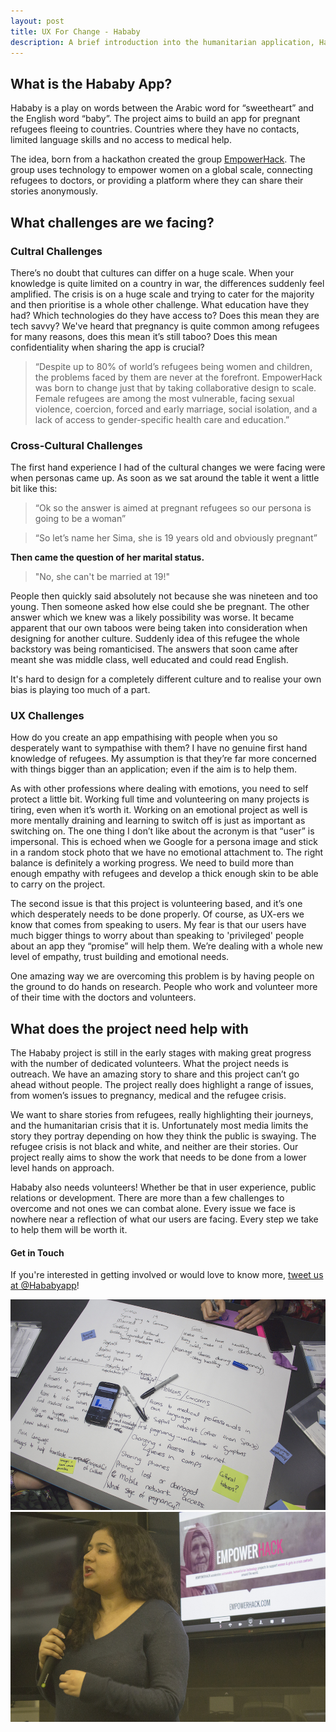 ```yaml
---
layout: post
title: UX For Change - Hababy
description: A brief introduction into the humanitarian application, Hababy. An app aimed at connecting pregnant refugees with doctors. Here, discover some of the challenges th project faces and how to get involved! 
---
```

## What is the Hababy App?
Hababy is a play on words between the Arabic word for “sweetheart” and the English word “baby”. The project aims to build an app for pregnant refugees fleeing to countries. Countries where they have no contacts, limited language skills and no access to medical help.

The idea, born from a hackathon created the group [EmpowerHack]. The group uses technology to empower women on a global scale, connecting refugees to doctors, or providing a platform where they can share their stories anonymously.

## What challenges are we facing?

### Cultral Challenges
There’s no doubt that cultures can differ on a huge scale. When your knowledge is quite limited on a country in war, the differences suddenly feel amplified. The crisis is on a huge scale and trying to cater for the majority and then prioritise is a whole other challenge. What education have they had? Which technologies do they have access to? Does this mean they are tech savvy? We've heard that pregnancy is quite common among refugees for many reasons, does this mean it’s still taboo? Does this mean confidentiality when sharing the app is crucial?

> “Despite up to 80% of world’s refugees being women and children, the problems faced by them are never at the forefront. EmpowerHack was born to change just that by taking collaborative design to scale. Female refugees are among the most vulnerable, facing sexual violence, coercion, forced and early marriage, social isolation, and a lack of access to gender-specific health care and education.”

### Cross-Cultural Challenges
The first hand experience I had of the cultural changes we were facing were when personas came up. As soon as we sat around the table it went a little bit like this: 

> “Ok so the answer is aimed at pregnant refugees so our persona is going to be a woman”

> “So let’s name her Sima, she is 19 years old and obviously pregnant”

**Then came the question of her marital status.**

> "No, she can't be married at 19!"

People then quickly said absolutely not because she was nineteen and too young. Then someone asked how else could she be pregnant. The other answer which we knew was a likely possibility was worse. It became apparent that our own taboos were being taken into consideration when designing for another culture. Suddenly idea of this refugee the whole backstory was being romanticised. The answers that soon came after meant she was middle class, well educated and could read English. 

It's hard to design for a completely different culture and to realise your own bias is playing too much of a part.

### UX Challenges
How do you create an app empathising with people when you so desperately want to sympathise with them? I have no genuine first hand knowledge of refugees. My assumption is that they’re far more concerned with things bigger than an application; even if the aim is to help them.

As with other professions where dealing with emotions, you need to self protect a little bit. Working full time and volunteering on many projects is tiring, even when it’s worth it. Working on an emotional project as well is more mentally draining and learning to switch off is just as important as switching on. The one thing I don’t like about the acronym is that “user” is impersonal. This is echoed when we Google for a persona image and stick in a random stock photo that we have no emotional attachment to. The right balance is definitely a working progress. We need to build more than enough empathy with refugees and develop a thick enough skin to be able to carry on the project.

The second issue is that this project is volunteering based, and it’s one which desperately needs to be done properly. Of course, as UX-ers we know that comes from speaking to users. My fear is that our users have much bigger things to worry about than speaking to 'privileged' people about an app they “promise” will help them. We’re dealing with a whole new level of empathy, trust building and emotional needs.

One amazing way we are overcoming this problem is by having people on the ground to do hands on research. People who work and volunteer more of their time with the doctors and volunteers.

## What does the project need help with
The Hababy project is still in the early stages with making great progress with the number of dedicated volunteers. What the project needs is outreach. We have an amazing story to share and this project can’t go ahead without people. The project really does highlight a range of issues, from women’s issues to pregnancy, medical and the refugee crisis. 

We want to share stories from refugees, really highlighting their journeys, and the humanitarian crisis that it is. Unfortunately most media limits the story they portray depending on how they think the public is swaying. The refugee crisis is not black and white, and neither are their stories. Our project really aims to show the work that needs to be done from a lower level hands on approach. 

Hababy also needs volunteers! Whether be that in user experience, public relations or development. There are more than a few challenges to overcome and not ones we can combat alone. Every issue we face is nowhere near a reflection of what our users are facing. Every step we take to help them will be worth it. 

#### Get in Touch
If you're interested in getting involved or would love to know more, [tweet us at @Hababyapp]!

<div class="images">
	<img class="rounded two left" src="/images/posts/hababy/hababy-1.jpg" alt="The persona profile we created for a refugee user for the Hababy app">
	<img class="rounded two right" src="/images/posts/hababy/hababy-2.jpg" alt="Hera Hussain speaking at the UX For Change event about EmpowerHack">
</div>


[EmpowerHack]:http://empowerhack.io/
[tweet us at @Hababyapp]:https://twitter.com/Hababyapp